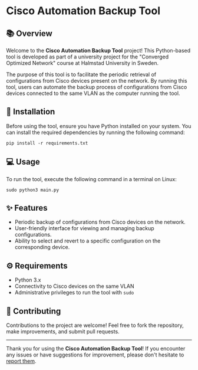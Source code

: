 # Cisco Automation Backup Tool

## 📚 Overview
Welcome to the **Cisco Automation Backup Tool** project! This Python-based tool is developed as part of a university project for the "Converged Optimized Network" course at Halmstad University in Sweden.

The purpose of this tool is to facilitate the periodic retrieval of configurations from Cisco devices present on the network. By running this tool, users can automate the backup process of configurations from Cisco devices connected to the same VLAN as the computer running the tool.

## 🚀 Installation

Before using the tool, ensure you have Python installed on your system. You can install the required dependencies by running the following command:

```
pip install -r requirements.txt
```

## 💻 Usage

To run the tool, execute the following command in a terminal on Linux:

```
sudo python3 main.py
```

## ✨ Features

- Periodic backup of configurations from Cisco devices on the network.
- User-friendly interface for viewing and managing backup configurations.
- Ability to select and revert to a specific configuration on the corresponding device.

## ⚙️ Requirements

- Python 3.x
- Connectivity to Cisco devices on the same VLAN
- Administrative privileges to run the tool with `sudo`

## 🤝 Contributing

Contributions to the project are welcome! Feel free to fork the repository, make improvements, and submit pull requests.

---

Thank you for using the **Cisco Automation Backup Tool**! If you encounter any issues or have suggestions for improvement, please don't hesitate to [report them](https://github.com/TanguyHue/network_project/issues).
